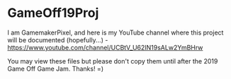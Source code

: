 # GameOff19Proj

I am GamemakerPixel, and here is my YouTube channel where this project will be documented (hopefully...) -
https://www.youtube.com/channel/UCBtV_U62IN19sALw2YmBHrw

You may view these files but please don't copy them until after the 2019 Game Off Game Jam.
Thanks! =)
